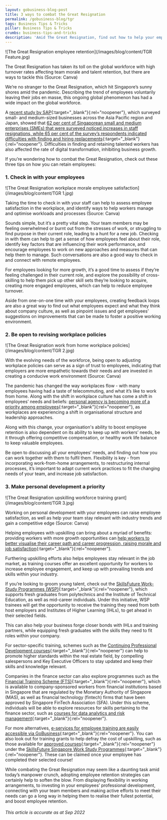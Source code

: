 ```yaml
---
layout: gobusiness-blog-post
title: 3 ways to combat the Great Resignation
permalink: /gobusiness-blog/tgr
tags: Business Tips & Tricks
pillar: Business Tips & Tricks
crumbs: business-tips-and-tricks
description: 'Amid The Great Resignation, find out how to help your employees feel valued and increase employee retention.' 
---
```


![The Great Resignation employee retention](/images/blog/content/TGR Feature.jpg)
<figcaption>The Great Resignation has taken its toll on the global workforce with high turnover rates affecting team morale and talent retention, but there are ways to tackle this (Source: Canva)</figcaption>

We’re no stranger to the Great Resignation, which hit Singapore’s sunny shores amid the pandemic. Describing the trend of employees voluntarily leaving their jobs en masse, this ongoing global phenomenon has had a wide impact on the global workforce. 

A [recent study by SAP](https://www.sap.com/sea/documents/2022/04/cc7e3822-227e-0010-bca6-c68f7e60039b.html){:target="_blank"}{:rel="noopener"}, which surveyed small- and medium-sized businesses across the Asia Pacific region and Japan, showed that [62 per cent of Singaporean small and medium enterprises (SMEs) that were surveyed noticed increases in staff resignations, while 65 per cent of the survey’s respondents indicated difficulties with finding and hiring replacements](https://www.humanresourcesonline.net/the-great-resignation-how-the-global-phenomenon-is-hitting-singapore-s-smes-hard){:target="_blank"}{:rel="noopener"}. Difficulties in finding and retaining talented workers has also affected the rate of digital transformation, inhibiting business growth. 

If you’re wondering how to combat the Great Resignation, check out these three tips on how you can retain employees:

### 1. Check in with your employees 

![The Great Resignation workplace morale employee satisfaction](/images/blog/content/TGR 1.jpg)
<figcaption>Taking the time to check in with your staff can help to assess employee satisfaction in the workplace, and identify ways to help workers manage and optimise workloads and processes (Source: Canva)</figcaption>

Sounds simple, but it’s a pretty vital step. Your team members may be feeling overwhelmed or burnt out from the stresses of work, or struggling to find purpose in their current role, leading to a hunt for a new job. Checking in with them can help to get a sense of how employees feel about their role, identify key factors that are influencing their work performance, and encourage employees to work on new approaches and measures that can help them to manage. Such conversations are also a good way to check in and connect with remote employees. 


For employees looking for more growth, it’s a good time to assess if they’re feeling challenged in their current role, and explore the possibility of cross-skilling to help them pick up other skill sets they’re looking to acquire, creating more engaged employees, which can help to reduce employee turnover. 

Aside from one-on-one time with your employees, creating feedback loops are also a great way to find out what employees expect and what they think about company culture, as well as pinpoint issues and get employees’ suggestions on improvements that can be made to foster a positive working environment.

### 2. Be open to revising workplace policies 

![The Great Resignation work from home workplace policies](/images/blog/content/TGR 2.jpg)
<figcaption>With the evolving needs of the workforce, being open to adjusting workplace policies can serve as a sign of trust to employees, indicating that employers are more empathetic towards their needs and are invested in creating a conducive work environment (Source: Canva)</figcaption>

The pandemic has changed the way workplaces flow - with many employees having had a taste of telecommuting, and what it’s like to work from home. Along with the shift in workplace culture has come a shift in employees’ needs and beliefs: [personal agency is becoming more of a priority among employees](https://www.forbes.com/sites/benjaminlaker/2022/03/27/is-the-great-resignation-the-most-challenging-time-for-employers-in-history/?sh=40b2c84a41a9){:target="_blank"}{:rel="noopener"}, as workplaces are experiencing a shift in organisational structure and leadership approaches. 

Along with this change, your organisation's ability to boost employee retention is also dependent on its ability to keep up with workers’ needs, be it through offering competitive compensation, or healthy work life balance to keep valuable employees. 

Be open to discussing all your employees’ needs, and finding out how you can work together with them to fulfil them. Flexibility is key - from incorporating work-from-home arrangements, to restructuring internal processes, it’s important to adapt current work practices to fit the changing needs of your team, and increase job satisfaction. 

### 3. Make personal development a priority

![The Great Resignation upskilling workforce training grant](/images/blog/content/TGR 3.jpg)
<figcaption>Working on personal development with your employees can raise employee satisfaction, as well as help your team stay relevant with industry trends and gain a competitive edge (Source: Canva)</figcaption>

Helping employees with upskilling can bring about a myriad of benefits: providing workers with more growth opportunities can [help workers to better visualise their career path and career progression, raising morale and job satisfaction](https://www.itagroup.com/insights/how-upskilling-your-workforce-benefits-your-organization){:target="_blank"}{:rel="noopener"}. 

Furthering upskilling efforts also helps employees stay relevant in the job market, as training courses offer an excellent opportunity for workers to increase employee engagement, and keep up with prevailing trends and skills within your industry. 

If you’re looking to groom young talent, check out the [SkillsFuture Work-Study Programmes (WSP)](https://www.enterprisejobskills.gov.sg/content/recruit-talent/skillsfuture-work-study-programme.html){:target="_blank"}{:rel="noopener"}, which supports fresh graduates from polytechnics and the Institute of Technical Education, as well as mid-career individuals. Under this initiative, WSP trainees will get the opportunity to receive the training they need from both host employers and Institutes of Higher Learning (IHLs), to get ahead in their selected fields. 

This can also help your business forge closer bonds with IHLs and training partners, while equipping fresh graduates with the skills they need to fit roles within your company. 

For sector-specific training, schemes such as the [Continuing Professional Development courses](https://www.cea.gov.sg/cpd){:target="_blank"}{:rel="noopener"} can help to promote higher standards within the real estate field, by compelling salespersons and Key Executive Officers to stay updated and keep their skills and knowledge relevant. 

Companies in the finance sector can also explore programmes such as the [Financial Training Scheme (FTS)](https://www.ibf.org.sg/programmes/Pages/IBF-FTS.aspx){:target="_blank"}{:rel="noopener"}, which is available to company-sponsored workers from financial institutions based in Singapore that are regulated by the Monetary Authority of SIngapore (MAS), as well as financial technology (fintech) firms that have been approved by Singapore FinTech Association (SFA). Under this scheme, individuals will be able to explore resources for skills pertaining to the finance sector, such as [courses for data analytics and risk management](https://www.ibf.org.sg/programmes/Pages/ProgrammeFinder.aspx?segment=&category=&competency=&scheme=FTS&methodology=&duration=-1%7c-1&fee=-1%7c-1#programme-finder_results8){:target="_blank"}{:rel="noopener"}. 

For more alternatives, [e-services for employee training are easily accessible via GoBusiness](/e-services/training-your-employees/){:target="_blank"}{:rel="noopener"}. You can also look out for training grants to help defray the cost of upskilling, such as those available for [approved courses](https://programmes.enterprisejobskills.gov.sg/WorkStudyEmployerProgrammes/Programme_Summary.aspx){:target="_blank"}{:rel="noopener"} under the [SkillsFuture Singapore Work Study Programmes](https://www.enterprisejobskills.gov.sg/content/recruit-talent/skillsfuture-work-study-programme.html){:target="_blank"}{:rel="noopener"}. These can be claimed once your employee has completed their selected course! 

While combating the Great Resignation may seem like a daunting task amid today’s manpower crunch, adopting employee retention strategies can certainly help to soften the blow. From displaying flexibility in working arrangements, to investing in your employees’ professional development, connecting with your team members and making active efforts to meet their needs can go a long way in helping them to realise their fullest potential, and boost employee retention.

###### This article is accurate as at Sep 2022

